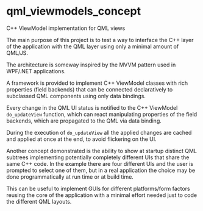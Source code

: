 # qml_viewmodels_concept
C++ ViewModel implementation for QML views

The main purpose of this project is to test a way to interface the C++ layer of the application with the QML layer using only a minimal amount of QML/JS.

The architecture is someway inspired by the MVVM pattern used in WPF/.NET applications.

A framework is provided to implement C++ ViewModel classes with rich properties (field backends) that can be connected declaratively to subclassed QML components using only data bindings.

Every change in the QML UI status is notified to the C++ ViewModel `do_updateView` function, which can react manipulating properties of the field backends, which are propagated to the QML via data binding.

During the execution of `do_updateView` all the applied changes are cached and applied at once at the end, to avoid flickering on the UI.

Another concept demonstrated is the ability to show at startup distinct QML subtrees implementing potentially completely different UIs that share the same C++ code. In the example there are four different UIs and the user is prompted to select one of them, but in a real application the choice may be done programmatically at run time or at build time.

This can be useful to implement GUIs for different platforms/form factors reusing the core of the application with a minimal effort needed just to code the different QML layouts.
